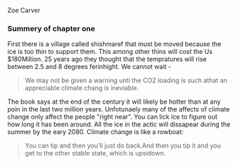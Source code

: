 Zoe Carver

### Summery of chapter one

First there is a village called shishmaref that must be moved because the ice is too thin to support them. This among other thins will cost the Us $180Million. 25 years ago they thought that the tempratures will rise between 2.5 and 8 degrees ferinhight. We cannot wait - 

> We may not be given a warning unti the CO2 loading is such athat an appreciable climate chang is ineviable.

The book says at the end of the century it will likely be hotter than at any poin in the last two million years. Unfotunaely many of the affects of climate change only affect the people "right near". You can lick ice to figure out how long it has been around. All the ice in the actic will dissapear during the summer by the eary 2080. Climate change is like a rowboat:

> You can tip and then you'll just do back.And then you tip it and you get to the other stable state, which is upsidown.